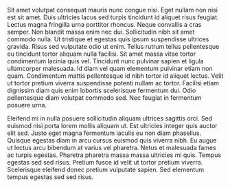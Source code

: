 Sit amet volutpat consequat mauris nunc congue nisi. Eget nullam non nisi est sit amet. Duis ultricies lacus sed turpis tincidunt id aliquet risus feugiat. Lectus magna fringilla urna porttitor rhoncus. Neque convallis a cras semper. Non blandit massa enim nec dui. Sollicitudin nibh sit amet commodo nulla. Ut tristique et egestas quis ipsum suspendisse ultrices gravida. Risus sed vulputate odio ut enim. Tellus rutrum tellus pellentesque eu tincidunt tortor aliquam nulla facilisi. Sit amet massa vitae tortor condimentum lacinia quis vel. Tincidunt nunc pulvinar sapien et ligula ullamcorper malesuada. Id diam vel quam elementum pulvinar etiam non quam. Condimentum mattis pellentesque id nibh tortor id aliquet lectus. Velit ut tortor pretium viverra suspendisse potenti nullam ac tortor. Facilisi etiam dignissim diam quis enim lobortis scelerisque fermentum dui. Odio pellentesque diam volutpat commodo sed. Nec feugiat in fermentum posuere urna.

Eleifend mi in nulla posuere sollicitudin aliquam ultrices sagittis orci. Sed euismod nisi porta lorem mollis aliquam ut. Est ultricies integer quis auctor elit sed. Justo eget magna fermentum iaculis eu non diam phasellus. Quisque egestas diam in arcu cursus euismod quis viverra nibh. Eu augue ut lectus arcu bibendum at varius vel pharetra. Netus et malesuada fames ac turpis egestas. Pharetra pharetra massa massa ultricies mi quis. Tempus egestas sed sed risus. Pretium fusce id velit ut tortor pretium viverra. Scelerisque eleifend donec pretium vulputate sapien. Sed elementum tempus egestas sed sed risus.